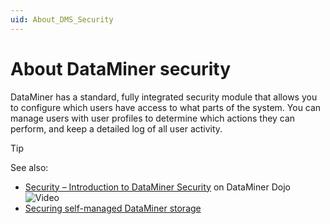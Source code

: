 ```yaml
---
uid: About_DMS_Security
---
```


# About DataMiner security

DataMiner has a standard, fully integrated security module that allows you to configure which users have access to what parts of the system. You can manage users with user profiles to determine which actions they can perform, and keep a detailed log of all user activity.

> [!TIP]
> See also:
>
> - [Security – Introduction to DataMiner Security](https://community.dataminer.services/video/security-introduction-to-dataminer-security/) on DataMiner Dojo ![Video](~/user-guide/images/video_Duo.png)
> - [Securing self-managed DataMiner storage](xref:Cassandra_authentication)
